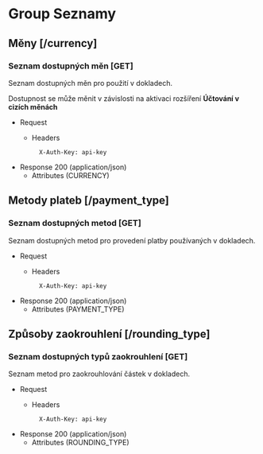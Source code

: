 # Group Seznamy
## Měny [/currency]
<a name="currency"></a>
### Seznam dostupných měn [GET]
Seznam dostupných měn pro použití v dokladech.

Dostupnost se může měnit v závislosti na aktivaci rozšíření **Účtování v cizích měnách**

+ Request
    + Headers
    
            X-Auth-Key: api-key

+ Response 200 (application/json)
    + Attributes (CURRENCY)

## Metody plateb [/payment_type]
<a name="metody_plateb"></a>
### Seznam dostupných metod  [GET]
Seznam dostupných metod pro provedení platby používaných v dokladech.
+ Request
    + Headers

            X-Auth-Key: api-key

+ Response 200 (application/json)
    + Attributes (PAYMENT_TYPE)

## Způsoby zaokrouhlení [/rounding_type]
<a name="zaokrouhleni"></a>
### Seznam dostupných typů zaokrouhlení [GET]
Seznam metod pro zaokrouhlování částek v dokladech.
+ Request
    + Headers

            X-Auth-Key: api-key

+ Response 200 (application/json)
    + Attributes (ROUNDING_TYPE)
